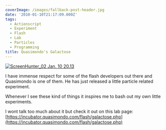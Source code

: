 ```yaml
---
coverImage: /images/fallback-post-header.jpg
date: '2010-01-10T21:17:09.000Z'
tags:
  - Actionscript
  - Experiment
  - Flash
  - Lab
  - Particles
  - Programming
title: Quasimondo's Galactose
---
```


[![ScreenHunter_02 Jan. 10 20.13](https://mikecann.co.uk/wp-content/uploads/2010/01/ScreenHunter_02-Jan.-10-20.13.jpg "ScreenHunter_02 Jan. 10 20.13")](https://mikecann.co.uk/wp-content/uploads/2010/01/ScreenHunter_02-Jan.-10-20.13.jpg)

I have immense respect for some of the flash developers out there and Quasimondo is one of them. He has just released a little particle related experiment.<!-- more -->

Whenever I see these kind of things it inspires me to bash out my own little experiments.

I wont talk too much about it but check it out on this lab page: [https://incubator.quasimondo.com/flash/galactose.php](https://incubator.quasimondo.com/flash/galactose.php)
